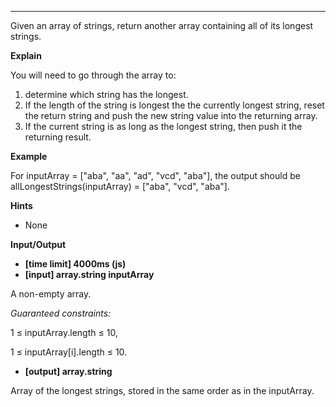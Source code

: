 

---
Given an array of strings, return another array containing all of its longest strings.

**Explain**

You will need to go through the array to:
1. determine which string has the longest.
2. If the length of the string is longest the the currently longest string, reset the return string and push the new string value into the returning array.
3. If the current string is as long as the longest string, then push it the returning result.

**Example**

For inputArray = ["aba", "aa", "ad", "vcd", "aba"], the output should be
allLongestStrings(inputArray) = ["aba", "vcd", "aba"].

**Hints**
-   None

**Input/Output**

- **[time limit] 4000ms (js)**
- **[input] array.string inputArray**

A non-empty array.

*Guaranteed constraints:*

1 ≤ inputArray.length ≤ 10,

1 ≤ inputArray[i].length ≤ 10.

- **[output] array.string**

Array of the longest strings, stored in the same order as in the inputArray.